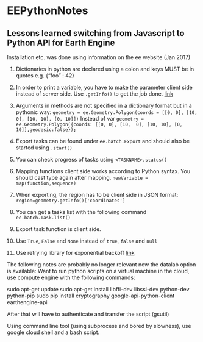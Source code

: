 # EEPythonNotes
## Lessons learned switching from Javascript to Python API for Earth Engine

Installation etc. was done using information on the ee website (Jan 2017)
 
1. Dictionaries in python are declared using a colon and keys MUST be in quotes e.g. {“foo” : 42}
 
2. In order to print a variable, you have to make the parameter client side instead of server side. Use `.getInfo()` to get the job done. [link](https://developers.google.com/earth-engine/client_server)
 
3. Arguments in methods are not specified in a dictionary format but in a pythonic way: `geometry = ee.Geometry.Polygon(coords = [[0, 0], [10,  0], [10, 10], [0, 10]])` Instead of var `geometry = ee.Geometry.Polygon({coords: [[0, 0], [10,  0], [10, 10], [0, 10]],geodesic:false});`
 
4. Export tasks can be found under `ee.batch.Export` and should also be started using `.start()`
 
5. You can check progress of tasks using `<TASKNAME>.status()`
 
6. Mapping functions client side works according to Python syntax. You should cast type again after mapping. `newVariable = map(function,sequence)`
 

 
7. When exporting, the region has to be client side in JSON format: `region=geometry.getInfo()['coordinates']`
 
8. You can get a tasks list with the following command
`ee.batch.Task.list()`
 
9. Export task function is client side. 
 
10. Use `True`, `False` and `None` instead of `true`, `false` and `null`
 
11. Use retrying library for exponential backoff [link](https://pypi.python.org/pypi/retrying)
 
The following notes are probably no longer relevant now the datalab option is available: 
Want to run python scripts on a virtual machine in the cloud, use compute engine with the following commands:
 
sudo apt-get update
sudo apt-get install libffi-dev libssl-dev python-dev python-pip
sudo pip install cryptography google-api-python-client earthengine-api
 
After that will have to authenticate and transfer the script (gsutil) 
 
Using command line tool (using subprocess and bored by slowness), use google cloud shell and a bash script. 
 

 
 
 
 
 
 
 
 
 
